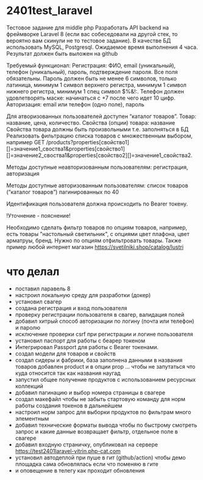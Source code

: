 # 2401test_laravel

Тестовое задание для middle php
Разработать API backend на фреймворке Laravel 8 (если вас собеседовали на другой стек, то вероятно вам скинули не то тестовое задание). В качестве БД использовать MySQL, Postgresql. Ожидаемое время выполнения 4 часа. Результат должен быть выложен на github

Требуемый функционал:
Регистрация: ФИО, email (уникальный), телефон (уникальный), пароль, подтверждение пароля. Все поля обязательны. Пароль должен быть не менее 6 символов, только латиница, минимум 1 символ верхнего регистра, минимум 1 символ нижнего регистра, минимум 1 спец символ $%&!:. Телефон должен удовлетворять маске: начинаться с +7 после чего идет 10 цифр.
Авторизация: email или телефон (одно поле), пароль

Для атворизованных пользователей доступен “каталог товаров”. 
Товар: название, цена, количество. 
Свойства (опции) товара: название
Свойства товара должны быть произвольными т.е. заполняться в БД
Реализовать фильтрацию списка товаров с множественным выбором, например GET /products?properties[свойство1][]=значение1_своства1&properties[свойство1][]=значение2_своства1&properties[свойство2][]=значение1_свойства2.

Методы доступные неавторизованным пользователям: регистрация, авторизация

Методы доступные авторизованным пользователям: список товаров (“каталог товаров”) пагинированных по 40

Идентификация пользователя должна происходить по Bearer токену.


!Уточнение - пояснение!

Необходимо  сделать фильтр товаров по опциям товаров, например, есть товары "настольный светильник", с опциями цвет плафона, цвет арматруы, бренд. Нужно по опциям отфильтровать товары.
Также пример любой интернет магазин https://svetilniki.shop/catalog/lustri
 
# что делал 

+ поставил ларавель 8
+ настроил локальную среду для разработки (докер)
+ установил свагер
+ создана регистрация и вход пользователя
+ проверку регистрации пользователя в свагер, валидация полей
+ добавил хитрый способ авторизации по логину (почта или телефон) и паролю
+ исключение проверки csrf при регистрации и логине пользователя
+ установил паспорт для работы с беарер токеном
+ Интегрировал Passport для работы с Bearer токенами.
+ создал модели для товаров и свойств
+ создал сидеры и фабрики, база заполнена данными в названия товаров добавлен product и в опции prop ... чтобы не запутаться что куда относится так как названия наугад
+ запустил общее получение продуктов с использованием ресурсных коллекций
+ добавил пагинацию и выбор номера страницы в свагере
+ создал макефайл чтобы не забыть стартовую команду для норм работы создания токенов в дальнейшем
+ настроил норм запрос для выборки продуктов по фильтрам много элементным
+ добавил технические форматы вывода чтобы по быстрому смотреть запрос и какие данные возвращает фильтр, отдельное поле в свагере
+ добавил входную страничку, опубликовал на сервере https://test2401laravel-vitrin.php-cat.com
+ установил автодеплой при пуше в гит (github/action) чтобы демо площадка сама обновлялась если что поменяю  в гите
+ и оповещение в телегу как проходит обновления
